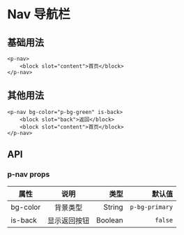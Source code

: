 # Nav 导航栏

<preview path="nav"/>

## 基础用法

```vue
<p-nav>
    <block slot="content">首页</block>
</p-nav>
```

## 其他用法

```vue
<p-nav bg-color="p-bg-green" is-back>
    <block slot="back">返回</block>
    <block slot="content">首页</block>
</p-nav>
```

## API

### p-nav props

| 属性     |     说明     |    类型 |         默认值 |
| -------- | :----------: | ------: | -------------: |
| bg-color |   背景类型   |  String | `p-bg-primary` |
| is-back  | 显示返回按钮 | Boolean |        `false` |
